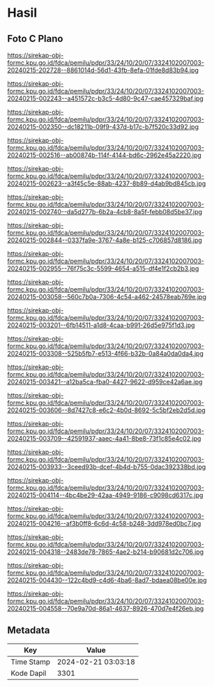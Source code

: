 # Hasil

## Foto C Plano

https://sirekap-obj-formc.kpu.go.id/fdca/pemilu/pdpr/33/24/10/20/07/3324102007003-20240215-202728--8861014d-56d1-43fb-8efa-01fde8d83b94.jpg

https://sirekap-obj-formc.kpu.go.id/fdca/pemilu/pdpr/33/24/10/20/07/3324102007003-20240215-002243--a451572c-b3c5-4d80-9c47-cae457329baf.jpg

https://sirekap-obj-formc.kpu.go.id/fdca/pemilu/pdpr/33/24/10/20/07/3324102007003-20240215-002350--dc18211b-09f9-437d-b17c-b7f520c33d92.jpg

https://sirekap-obj-formc.kpu.go.id/fdca/pemilu/pdpr/33/24/10/20/07/3324102007003-20240215-002516--ab00874b-114f-4144-bd6c-2962e45a2220.jpg

https://sirekap-obj-formc.kpu.go.id/fdca/pemilu/pdpr/33/24/10/20/07/3324102007003-20240215-002623--a3f45c5e-88ab-4237-8b89-d4ab9bd845cb.jpg

https://sirekap-obj-formc.kpu.go.id/fdca/pemilu/pdpr/33/24/10/20/07/3324102007003-20240215-002740--da5d277b-6b2a-4cb8-8a5f-febb08d5be37.jpg

https://sirekap-obj-formc.kpu.go.id/fdca/pemilu/pdpr/33/24/10/20/07/3324102007003-20240215-002844--0337fa9e-3767-4a8e-b125-c706857d8186.jpg

https://sirekap-obj-formc.kpu.go.id/fdca/pemilu/pdpr/33/24/10/20/07/3324102007003-20240215-002955--76f75c3c-5599-4654-a515-df4e1f2cb2b3.jpg

https://sirekap-obj-formc.kpu.go.id/fdca/pemilu/pdpr/33/24/10/20/07/3324102007003-20240215-003058--560c7b0a-7306-4c54-a462-24578eab769e.jpg

https://sirekap-obj-formc.kpu.go.id/fdca/pemilu/pdpr/33/24/10/20/07/3324102007003-20240215-003201--6fb14511-a1d8-4caa-b991-26d5e975f1d3.jpg

https://sirekap-obj-formc.kpu.go.id/fdca/pemilu/pdpr/33/24/10/20/07/3324102007003-20240215-003308--525b5fb7-e513-4f66-b32b-0a84a0da0da4.jpg

https://sirekap-obj-formc.kpu.go.id/fdca/pemilu/pdpr/33/24/10/20/07/3324102007003-20240215-003421--a12ba5ca-fba0-4427-9622-d959ce42a6ae.jpg

https://sirekap-obj-formc.kpu.go.id/fdca/pemilu/pdpr/33/24/10/20/07/3324102007003-20240215-003606--8d7427c8-e6c2-4b0d-8692-5c5bf2eb2d5d.jpg

https://sirekap-obj-formc.kpu.go.id/fdca/pemilu/pdpr/33/24/10/20/07/3324102007003-20240215-003709--42591937-aaec-4a41-8be8-73f1c85e4c02.jpg

https://sirekap-obj-formc.kpu.go.id/fdca/pemilu/pdpr/33/24/10/20/07/3324102007003-20240215-003933--3ceed93b-dcef-4b4d-b755-0dac392338bd.jpg

https://sirekap-obj-formc.kpu.go.id/fdca/pemilu/pdpr/33/24/10/20/07/3324102007003-20240215-004114--4bc4be29-42aa-4949-9186-c9098cd6317c.jpg

https://sirekap-obj-formc.kpu.go.id/fdca/pemilu/pdpr/33/24/10/20/07/3324102007003-20240215-004216--af3b0ff8-6c6d-4c58-b248-3dd978ed0bc7.jpg

https://sirekap-obj-formc.kpu.go.id/fdca/pemilu/pdpr/33/24/10/20/07/3324102007003-20240215-004318--2483de78-7865-4ae2-b214-b90681d2c706.jpg

https://sirekap-obj-formc.kpu.go.id/fdca/pemilu/pdpr/33/24/10/20/07/3324102007003-20240215-004430--122c4bd9-c4d6-4ba6-8ad7-bdaea08be00e.jpg

https://sirekap-obj-formc.kpu.go.id/fdca/pemilu/pdpr/33/24/10/20/07/3324102007003-20240215-004558--70e9a70d-86a1-4637-8926-470d7e4f26eb.jpg


## Metadata

| Key        | Value               |
| ---------- | ------------------- |
| Time Stamp | 2024-02-21 03:03:18 |
| Kode Dapil | 3301                |



